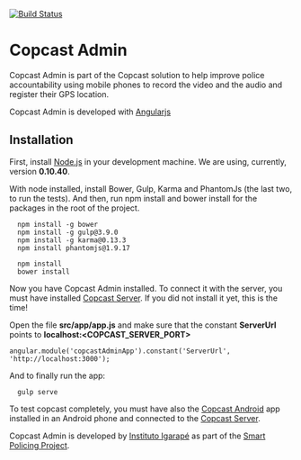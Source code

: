 [![Build Status](https://travis-ci.org/igarape/copcast-admin.svg?branch=master)](https://travis-ci.org/igarape/copcast-admin)
# Copcast Admin

Copcast Admin is part of the Copcast solution to help improve police accountability using mobile phones to record the video and the audio and register their GPS location.

Copcast Admin is developed with <a href="https://angularjs.org">Angularjs</a>

## Installation

First, install <a href="https://nodejs.org">Node.js</a> in your development machine. We are using, currently, version <b>0.10.40</b>.

With node installed, install Bower, Gulp, Karma and PhantomJs (the last two, to run the tests). And then, run npm install and bower install for the packages in the root of the project.

```
  npm install -g bower
  npm install -g gulp@3.9.0
  npm install -g karma@0.13.3
  npm install phantomjs@1.9.17
  
  npm install
  bower install
```
Now you have Copcast Admin installed. To connect it with the server, you must have installed <a href="https://github.com/igarape/mogi-server">Copcast Server</a>. If you did not install it yet, this is the time!

Open the file <b>src/app/app.js</b> and make sure that the constant <b>ServerUrl</b> points to <b>localhost:\<COPCAST_SERVER_PORT\></b>

```
angular.module('copcastAdminApp').constant('ServerUrl', 'http://localhost:3000');
```

And to finally run the app:

```
  gulp serve
```

To test copcast completely, you must have also the <a href="https://github.com/igarape/copcast-admin">Copcast Android</a> app installed in an Android phone and connected to the <a href="https://github.com/igarape/mogi-server">Copcast Server</a>.

Copcast Admin is developed by <a href="http://www.igarape.org.br/en/">Instituto Igarapé</a> as part of the <a href="http://www.igarape.org.br/en/smart-policing/">Smart Policing Project</a>.
